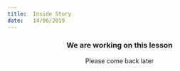 ```yaml
---
title:  Inside Story
date:   14/06/2019
---
```


### <center>We are working on this lesson</center>
<center>Please come back later</center>